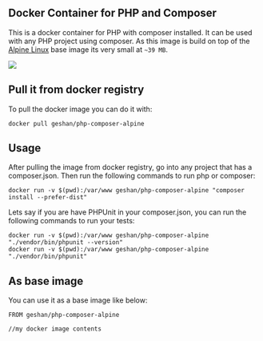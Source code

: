 ## Docker Container for PHP and Composer

This is a docker container for PHP with composer installed. It can be used with
any PHP project using composer. As this image is build on top of the
[Alpine Linux]() base image its very small at `~39 MB`.

[![](https://badge.imagelayers.io/geshan/php-composer-alpine:latest.svg)](https://imagelayers.io/?images=geshan/php-composer-alpine:latest 'Get your own badge on imagelayers.io')

## Pull it from docker registry

To pull the docker image you can do it with:

```
docker pull geshan/php-composer-alpine
```

## Usage

After pulling the image from docker registry, go into any project that has a composer.json.
Then run the following commands to run php or composer:

```
docker run -v $(pwd):/var/www geshan/php-composer-alpine "composer install --prefer-dist"
```
Lets say if you are have PHPUnit in your composer.json, you can run the following commands
to run your tests:

```
docker run -v $(pwd):/var/www geshan/php-composer-alpine "./vendor/bin/phpunit --version"
docker run -v $(pwd):/var/www geshan/php-composer-alpine "./vendor/bin/phpunit"
```

## As base image

You can use it as a base image like below:

```
FROM geshan/php-composer-alpine

//my docker image contents
```
